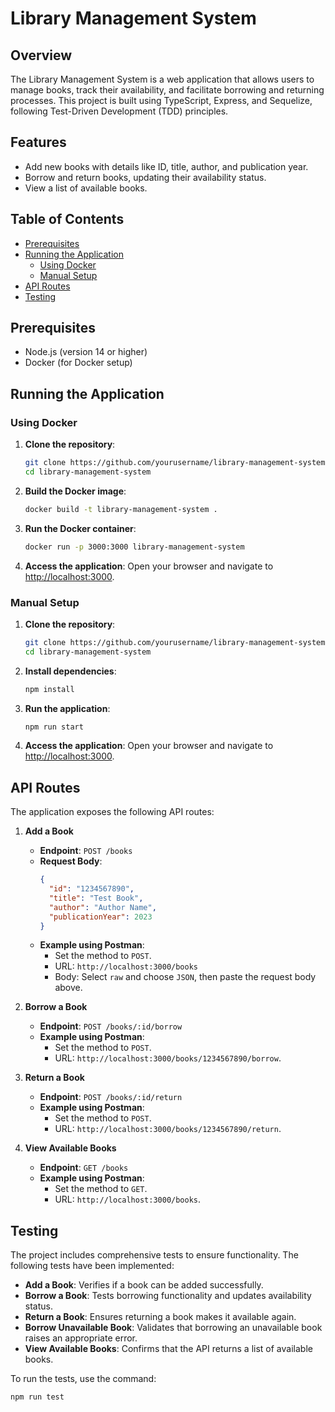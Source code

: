 
# Library Management System

## Overview
The Library Management System is a web application that allows users to manage books, track their availability, and facilitate borrowing and returning processes. This project is built using TypeScript, Express, and Sequelize, following Test-Driven Development (TDD) principles.

## Features
- Add new books with details like ID, title, author, and publication year.
- Borrow and return books, updating their availability status.
- View a list of available books.

## Table of Contents
- [Prerequisites](#prerequisites)
- [Running the Application](#running-the-application)
  - [Using Docker](#using-docker)
  - [Manual Setup](#manual-setup)
- [API Routes](#api-routes)
- [Testing](#testing)


## Prerequisites
- Node.js (version 14 or higher)
- Docker (for Docker setup)

## Running the Application

### Using Docker
1. **Clone the repository**:
   ```bash
   git clone https://github.com/yourusername/library-management-system.git
   cd library-management-system
   ```
2. **Build the Docker image**:
   ```bash
   docker build -t library-management-system .
   ```
3. **Run the Docker container**:
   ```bash
   docker run -p 3000:3000 library-management-system
   ```
4. **Access the application**: Open your browser and navigate to [http://localhost:3000](http://localhost:3000).

### Manual Setup
1. **Clone the repository**:
   ```bash
   git clone https://github.com/yourusername/library-management-system.git
   cd library-management-system
   ```
2. **Install dependencies**:
   ```bash
   npm install
   ```
3. **Run the application**:
   ```bash
   npm run start
   ```
4. **Access the application**: Open your browser and navigate to [http://localhost:3000](http://localhost:3000).

## API Routes
The application exposes the following API routes:

1. **Add a Book**  
   - **Endpoint**: `POST /books`  
   - **Request Body**:
     ```json
     {
       "id": "1234567890",
       "title": "Test Book",
       "author": "Author Name",
       "publicationYear": 2023
     }
     ```
   - **Example using Postman**:
     - Set the method to `POST`.
     - URL: `http://localhost:3000/books`
     - Body: Select `raw` and choose `JSON`, then paste the request body above.

2. **Borrow a Book**  
   - **Endpoint**: `POST /books/:id/borrow`
   - **Example using Postman**:
     - Set the method to `POST`.
     - URL: `http://localhost:3000/books/1234567890/borrow`.

3. **Return a Book**  
   - **Endpoint**: `POST /books/:id/return`
   - **Example using Postman**:
     - Set the method to `POST`.
     - URL: `http://localhost:3000/books/1234567890/return`.

4. **View Available Books**  
   - **Endpoint**: `GET /books`
   - **Example using Postman**:
     - Set the method to `GET`.
     - URL: `http://localhost:3000/books`.

## Testing
The project includes comprehensive tests to ensure functionality. The following tests have been implemented:
- **Add a Book**: Verifies if a book can be added successfully.
- **Borrow a Book**: Tests borrowing functionality and updates availability status.
- **Return a Book**: Ensures returning a book makes it available again.
- **Borrow Unavailable Book**: Validates that borrowing an unavailable book raises an appropriate error.
- **View Available Books**: Confirms that the API returns a list of available books.

To run the tests, use the command:
```bash
npm run test
```

